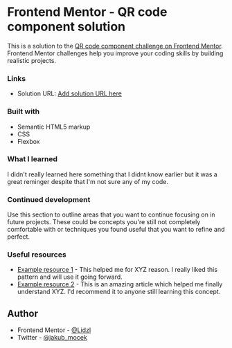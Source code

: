 # Frontend Mentor - QR code component solution

This is a solution to the [QR code component challenge on Frontend Mentor](https://www.frontendmentor.io/challenges/qr-code-component-iux_sIO_H). Frontend Mentor challenges help you improve your coding skills by building realistic projects. 
### Links
- Solution URL: [Add solution URL here](https://github.com/Lidzl/solution)
### Built with
- Semantic HTML5 markup
- CSS
- Flexbox
### What I learned
I didn't really learned here something that I didnt know earlier but it was a great reminger despite that I'm not sure any of my code. 
### Continued development
Use this section to outline areas that you want to continue focusing on in future projects. These could be concepts you're still not completely comfortable with or techniques you found useful that you want to refine and perfect.
### Useful resources
- [Example resource 1](https://www.example.com) - This helped me for XYZ reason. I really liked this pattern and will use it going forward.
- [Example resource 2](https://www.example.com) - This is an amazing article which helped me finally understand XYZ. I'd recommend it to anyone still learning this concept.
## Author
- Frontend Mentor - [@Lidzl](https://www.frontendmentor.io/profile/Lidzl)
- Twitter - [@jakub_mocek](https://twitter.com/jakub_mocek)



